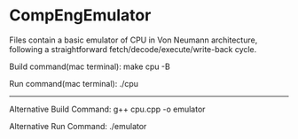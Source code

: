 # CompEngEmulator

Files contain a basic emulator of CPU in Von Neumann architecture, following a straightforward fetch/decode/execute/write-back cycle.

Build command(mac terminal): make cpu -B

Run command(mac terminal): ./cpu

__________________________________________________

Alternative Build Command: g++ cpu.cpp -o emulator

Alternative Run Command: ./emulator
